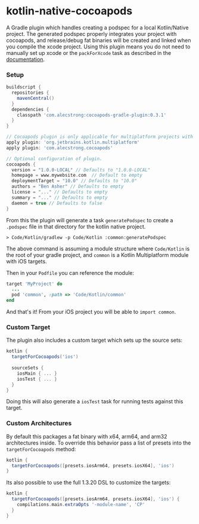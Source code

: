 # kotlin-native-cocoapods

A Gradle plugin which handles creating a podspec for a local Kotlin/Native project. The generated podspec properly integrates your project with cocoapods, and release/debug fat binaries will be created and linked when you compile the xcode project. Using this plugin means you do not need to manually set up xcode or the `packForXcode` task as described in the [documentation](https://kotlinlang.org/docs/tutorials/native/mpp-ios-android.html#creating-ios-application).

### Setup

```groovy
buildscript {
  repositories {
    mavenCentral()
  }
  dependencies {
    classpath 'com.alecstrong:cocoapods-gradle-plugin:0.3.1'
  }
}

// Cocoapods plugin is only applicable for multiplatform projects with Kotlin/Native
apply plugin: 'org.jetbrains.kotlin.multiplatform'
apply plugin: 'com.alecstrong.cocoapods'

// Optional configuration of plugin.
cocoapods {
  version = "1.0.0-LOCAL" // Defaults to "1.0.0-LOCAL"
  homepage = www.mywebsite.com  // Default to empty
  deploymentTarget = "10.0" // Defaults to "10.0"
  authors = "Ben Asher" // Defaults to empty
  license = "..." // Defaults to empty
  summary = "..." // Defaults to empty
  daemon = true // Defaults to false
}
```

From this the plugin will generate a task `generatePodspec` to create a `.podspec` file in that directory for the kotlin native project.

```
> Code/Kotlin/gradlew -p Code/Kotlin :common:generatePodspec
```

The above command is assuming a module structure where `Code/Kotlin` is the root of your gradle project, and `common` is a Kotlin Multiplatform module with iOS targets.

Then in your `Podfile` you can reference the module:

```ruby
target 'MyProject' do
  ...
  pod 'common', :path => 'Code/Kotlin/common'
end
```

And that's it! From your iOS project you will be able to `import common`.

### Custom Target

The plugin also includes a custom target which sets up the source sets:

```groovy
kotlin {
  targetForCocoapods('ios')
  
  sourceSets {
    iosMain { ... }
    iosTest { ... }
  }
}
```

Doing this will also generate a `iosTest` task for running tests against this target.

### Custom Architectures

By default this packages a fat binary with x64, arm64, and arm32 architectures inside. To override this behavior pass a list of presets into the `targetForCocoapods` method:

```groovy
kotlin {
  targetForCocoapods([presets.iosArm64, presets.iosX64], 'ios')
}
```

Its also possible to use the full 1.3.20 DSL to customize the targets:


```groovy
kotlin {
  targetForCocoapods([presets.iosArm64, presets.iosX64], 'ios') {
    compilations.main.extraOpts '-module-name', 'CP'
  }
}
```

